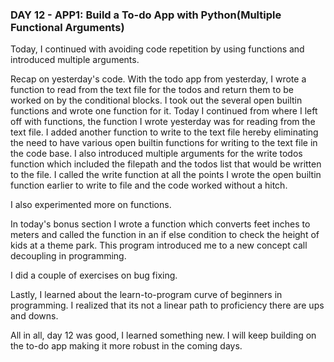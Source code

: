 ### DAY 12 - APP1: Build a To-do App with Python(Multiple Functional Arguments)

Today, I continued with avoiding code repetition by using functions and introduced multiple arguments.

Recap on yesterday's code. With the todo app from yesterday, I wrote a function to read from the text file 
for the todos and return them to be worked on by the conditional blocks. I took out the several open builtin 
functions and wrote one function for it. Today I continued from where I left off with functions, the 
function I wrote yesterday was for reading from the text file. I added another function to write to the text file
hereby eliminating the need to have various open builtin functions for writing to the text file in the code base.
I also introduced multiple  arguments for the write todos function which included the filepath and the todos list
that would be written to the file. I called the write function at all the points I wrote the open builtin function earlier
to write to file and the code worked without a hitch.

I also experimented more on functions.

In today's bonus section I wrote a function which converts feet inches to meters and called the function in an if else condition
to check the height of kids at a theme park. This program introduced me to a new concept call decoupling in programming.

I did a couple of exercises on bug fixing.

Lastly, I learned about the learn-to-program curve of beginners in programming. I realized that its not a linear path to proficiency
there are ups and downs.

All in all, day 12 was good, I learned something new. I will keep building on the to-do app making it more robust in the coming days.